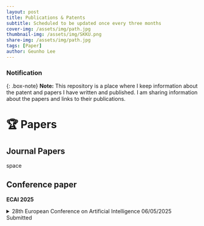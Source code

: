 ```yaml
---
layout: post
title: Publications & Patents
subtitle: Scheduled to be updated once every three months
cover-img: /assets/img/path.jpg
thumbnail-img: /assets/img/SKKU.png
share-img: /assets/img/path.jpg
tags: [Paper]
author: Geunho Lee
---
```


### Notification
{: .box-note}
**Note:** This repository is a place where I keep information about the patent and papers I have written and published. I am sharing information about the papers and links to their publications.

# 🏆 Papers

## Journal Papers

space

## Conference paper

**ECAI 2025**

<details markdown="1">
<summary> 28th European Conference on Artificial Intelligence 06/05/2025 Submitted </summary>
An Improved YOLOv9-Based Object Detection with Attention Mechanism for Personal Protective Equipment Monitoring in Industrial Environments
[Link](https://factory.skku.edu/factory/research.do?mode=list&article.offset=0&articleLimit=10)  
</details>


